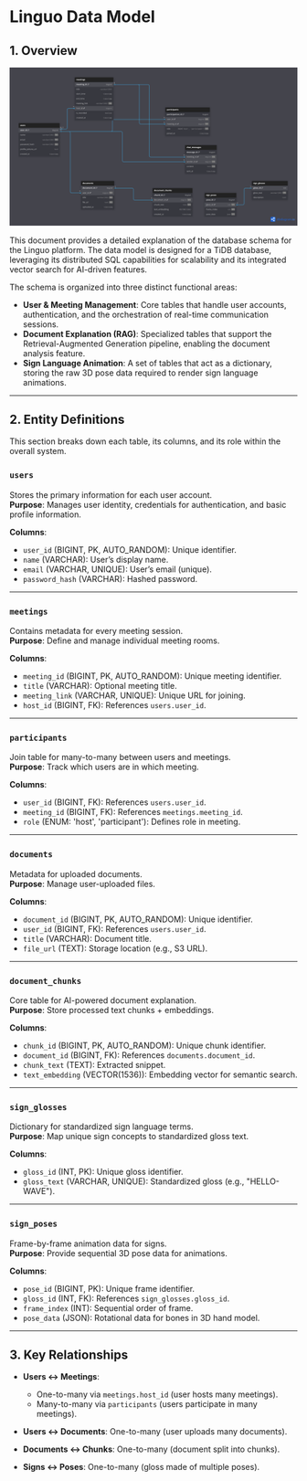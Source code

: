 # Linguo Data Model

## 1. Overview
![Linguo ER Diagram](../assets/ER-Diagram.png)

This document provides a detailed explanation of the database schema for the Linguo platform. The data model is designed for a TiDB database, leveraging its distributed SQL capabilities for scalability and its integrated vector search for AI-driven features.

The schema is organized into three distinct functional areas:

- **User & Meeting Management**: Core tables that handle user accounts, authentication, and the orchestration of real-time communication sessions.  
- **Document Explanation (RAG)**: Specialized tables that support the Retrieval-Augmented Generation pipeline, enabling the document analysis feature.  
- **Sign Language Animation**: A set of tables that act as a dictionary, storing the raw 3D pose data required to render sign language animations.  

---

## 2. Entity Definitions
This section breaks down each table, its columns, and its role within the overall system.

### `users`
Stores the primary information for each user account.  
**Purpose**: Manages user identity, credentials for authentication, and basic profile information.  

**Columns**:  
- `user_id` (BIGINT, PK, AUTO_RANDOM): Unique identifier.  
- `name` (VARCHAR): User’s display name.  
- `email` (VARCHAR, UNIQUE): User’s email (unique).  
- `password_hash` (VARCHAR): Hashed password.  

---

### `meetings`
Contains metadata for every meeting session.  
**Purpose**: Define and manage individual meeting rooms.  

**Columns**:  
- `meeting_id` (BIGINT, PK, AUTO_RANDOM): Unique meeting identifier.  
- `title` (VARCHAR): Optional meeting title.  
- `meeting_link` (VARCHAR, UNIQUE): Unique URL for joining.  
- `host_id` (BIGINT, FK): References `users.user_id`.  

---

### `participants`
Join table for many-to-many between users and meetings.  
**Purpose**: Track which users are in which meeting.  

**Columns**:  
- `user_id` (BIGINT, FK): References `users.user_id`.  
- `meeting_id` (BIGINT, FK): References `meetings.meeting_id`.  
- `role` (ENUM: 'host', 'participant'): Defines role in meeting.  

---

### `documents`
Metadata for uploaded documents.  
**Purpose**: Manage user-uploaded files.  

**Columns**:  
- `document_id` (BIGINT, PK, AUTO_RANDOM): Unique identifier.  
- `user_id` (BIGINT, FK): References `users.user_id`.  
- `title` (VARCHAR): Document title.  
- `file_url` (TEXT): Storage location (e.g., S3 URL).  

---

### `document_chunks`
Core table for AI-powered document explanation.  
**Purpose**: Store processed text chunks + embeddings.  

**Columns**:  
- `chunk_id` (BIGINT, PK, AUTO_RANDOM): Unique chunk identifier.  
- `document_id` (BIGINT, FK): References `documents.document_id`.  
- `chunk_text` (TEXT): Extracted snippet.  
- `text_embedding` (VECTOR(1536)): Embedding vector for semantic search.  

---

### `sign_glosses`
Dictionary for standardized sign language terms.  
**Purpose**: Map unique sign concepts to standardized gloss text.  

**Columns**:  
- `gloss_id` (INT, PK): Unique gloss identifier.  
- `gloss_text` (VARCHAR, UNIQUE): Standardized gloss (e.g., "HELLO-WAVE").  

---

### `sign_poses`
Frame-by-frame animation data for signs.  
**Purpose**: Provide sequential 3D pose data for animations.  

**Columns**:  
- `pose_id` (BIGINT, PK): Unique frame identifier.  
- `gloss_id` (INT, FK): References `sign_glosses.gloss_id`.  
- `frame_index` (INT): Sequential order of frame.  
- `pose_data` (JSON): Rotational data for bones in 3D hand model.  

---

## 3. Key Relationships
- **Users ↔ Meetings**:  
  - One-to-many via `meetings.host_id` (user hosts many meetings).  
  - Many-to-many via `participants` (users participate in many meetings).  

- **Users ↔ Documents**: One-to-many (user uploads many documents).  

- **Documents ↔ Chunks**: One-to-many (document split into chunks).  

- **Signs ↔ Poses**: One-to-many (gloss made of multiple poses).  
